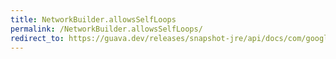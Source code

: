 ```yaml
---
title: NetworkBuilder.allowsSelfLoops
permalink: /NetworkBuilder.allowsSelfLoops/
redirect_to: https://guava.dev/releases/snapshot-jre/api/docs/com/google/common/graph/NetworkBuilder.html#allowsSelfLoops-boolean-
---
```

